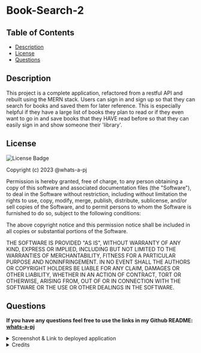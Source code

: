 # Book-Search-2

## Table of Contents

- [Description](#description)
- [License](#license)
- [Questions](#questions)

## Description

This project is a complete application, refactored from a restful API and rebuilt using the MERN stack. Users can sign in and sign up so that they can search for books and saved them for later reference. This is especially helpful if they have a large list of books they plan to read or if they even want to go in and save books that they HAVE read before so that they can easily sign in and show someone their 'library'.

## License

![License Badge](https://img.shields.io/badge/MIT-License-purple)

Copyright (c) 2023 @whats-a-pj

Permission is hereby granted, free of charge, to any person obtaining a copy
of this software and associated documentation files (the "Software"), to deal
in the Software without restriction, including without limitation the rights
to use, copy, modify, merge, publish, distribute, sublicense, and/or sell
copies of the Software, and to permit persons to whom the Software is
furnished to do so, subject to the following conditions:

The above copyright notice and this permission notice shall be included in all
copies or substantial portions of the Software.

THE SOFTWARE IS PROVIDED "AS IS", WITHOUT WARRANTY OF ANY KIND, EXPRESS OR
IMPLIED, INCLUDING BUT NOT LIMITED TO THE WARRANTIES OF MERCHANTABILITY,
FITNESS FOR A PARTICULAR PURPOSE AND NONINFRINGEMENT. IN NO EVENT SHALL THE
AUTHORS OR COPYRIGHT HOLDERS BE LIABLE FOR ANY CLAIM, DAMAGES OR OTHER
LIABILITY, WHETHER IN AN ACTION OF CONTRACT, TORT OR OTHERWISE, ARISING FROM,
OUT OF OR IN CONNECTION WITH THE SOFTWARE OR THE USE OR OTHER DEALINGS IN THE
SOFTWARE.


## Questions

**If you have any questions feel free to use the links in my Github README: [whats-a-pj](https://github.com/whats-a-pj)**

<details><summary>Screenshot & Link to deployed application</summary>

Deployed site: https://book-search.up.railway.app/

Railway deployment: https://railway.app/project/ce90bf83-b981-4ead-9468-186b75102077

![Logged in](/client/public/LOGGEDIN.PNG)
![Search](/client/public/SEARCH.PNG)
![Saved](/client/public/SAVED.PNG)

</details>

<details><summary>Credits</summary> 

These were the websites that I used to help me understand how to complete this project:

https://github.com/coding-boot-camp/solid-broccoli

https://graphql.org/learn/queries/

https://graphql.org/graphql-js/passing-arguments/

https://www.apollographql.com/docs/react/data/mutations/

https://jwt.io/introduction

https://www.apollographql.com/docs/react/networking/authentication/

https://www.apollographql.com/docs/apollo-server/data/resolvers/#handling-arguments

https://www.apollographql.com/tutorials/side-quest-intermediate-schema-design/03-the-input-type

https://www.youtube.com/watch?v=7Q17ubqLfaM&t=633s

https://vitejs.dev/config/server-options.html#server-proxy

I also had extensive help from my classmates: Brittany Brimley, Sam Evans and Timothy Morgan, as well as our TA CJ Sanders who helped me and Brittany specifically. Me and Brittany swapped working code throughout our individual building of this project so that we could team up and get this thing running together. I also had help from AskBCS to figure out multiple errors having to do with the login and signup functionality.

</details>